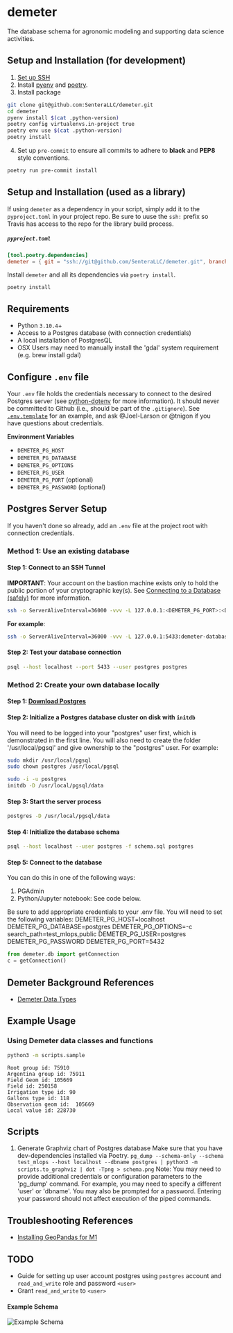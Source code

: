 # demeter

The database schema for agronomic modeling and supporting data science activities.

## Setup and Installation (for development)
1) [Set up SSH](https://github.com/SenteraLLC/install-instructions/blob/master/ssh_setup.md)
2) Install [pyenv](https://github.com/SenteraLLC/install-instructions/blob/master/pyenv.md) and [poetry](https://python-poetry.org/docs/#installation).
3) Install package
``` bash
git clone git@github.com:SenteraLLC/demeter.git
cd demeter
pyenv install $(cat .python-version)
poetry config virtualenvs.in-project true
poetry env use $(cat .python-version)
poetry install
```
4) Set up `pre-commit` to ensure all commits to adhere to **black** and **PEP8** style conventions.
``` bash
poetry run pre-commit install
```

## Setup and Installation (used as a library)
If using `demeter` as a dependency in your script, simply add it to the `pyproject.toml` in your project repo. Be sure to uuse the `ssh:` prefix so Travis has access to the repo for the library build process.

<h5 a><strong><code>pyproject.toml</code></strong></h5>

``` toml
[tool.poetry.dependencies]
demeter = { git = "ssh://git@github.com/SenteraLLC/demeter.git", branch = "main"}
```

Install `demeter` and all its dependencies via `poetry install`.

``` console
poetry install
```

## Requirements
- Python `3.10.4`+
- Access to a Postgres database (with connection credentials)
- A local installation of PostgresQL
- OSX Users may need to manually install the 'gdal' system requirement (e.g. brew install gdal)

## Configure `.env` file
Your `.env` file holds the credentials necessary to connect to the desired Postgres server (see [python-dotenv](https://github.com/theskumar/python-dotenv) for more information). It should never be committed to Github (i.e., should be part of the `.gitignore`). See [`.env.template`](https://github.com/SenteraLLC/demeter/blob/main/.env.template) for an example, and ask @Joel-Larson or @tnigon if you have questions about credentials.

**Environment Variables**
- `DEMETER_PG_HOST`
- `DEMETER_PG_DATABASE`
- `DEMETER_PG_OPTIONS`
- `DEMETER_PG_USER`
- `DEMETER_PG_PORT` (optional)
- `DEMETER_PG_PASSWORD` (optional)


## Postgres Server Setup
If you haven't done so already, add an `.env` file at the project root with connection credentials.

### Method 1: Use an existing database

#### Step 1: Connect to an SSH Tunnel
**IMPORTANT**: Your account on the bastion machine exists only to hold the public portion of your cryptographic key(s). See [Connecting to a Database (safely)](https://sentera.atlassian.net/wiki/spaces/GML/pages/3173416965/Connecting+to+a+Database+safely#The-General-Problem) for more information.

``` bash
ssh -o ServerAliveInterval=36000 -vvv -L 127.0.0.1:<DEMETER_PG_PORT>:<DATABASE_NAME>:<SSH_PORT><AWS_ANALYTICS_BASTION_USERNAME>@<SSH_HOST>
```

**For example**:

``` bash
ssh -o ServerAliveInterval=36000 -vvv -L 127.0.0.1:5433:demeter-database.cbqzrf0bsec9.us-east-1.rds.amazonaws.com:5432 myname@bastion-lt-lb-369902c3f6e57f00.elb.us-east-1.amazonaws.com
```

#### Step 2: Test your database connection
``` bash
psql --host localhost --port 5433 --user postgres postgres
```

### Method 2: Create your own database locally
#### Step 1: [Download Postgres](https://www.postgresql.org/download/)
#### Step 2: Initialize a Postgres database cluster on disk with `initdb`
You will need to be logged into your "postgres" user first, which is demonstrated in the first line. 
You will also need to create the folder '/usr/local/pgsql' and give ownership to the "postgres" user. 
For example:
``` bash
sudo mkdir /usr/local/pgsql
sudo chown postgres /usr/local/pgsql
```

``` bash
sudo -i -u postgres
initdb -D /usr/local/pgsql/data
``` 


#### Step 3: Start the server process
``` bash
postgres -D /usr/local/pgsql/data
```

#### Step 4: Initialize the database schema
``` bash
psql --host localhost --user postgres -f schema.sql postgres
```

#### Step 5: Connect to the database
You can do this in one of the following ways:
1. PGAdmin
2. Python/Jupyter notebook: See code below.

Be sure to add appropriate credentials to your .env file. You will need to set the following variables:
DEMETER_PG_HOST=localhost
DEMETER_PG_DATABASE=postgres
DEMETER_PG_OPTIONS=-c search_path=test_mlops,public
DEMETER_PG_USER=postgres
DEMETER_PG_PASSWORD
DEMETER_PG_PORT=5432

``` python
from demeter.db import getConnection
c = getConnection()
```

## Demeter Background References
- [Demeter Data Types](https://sentera.atlassian.net/wiki/spaces/GML/pages/3172270107/Demeter+Data+Types+use+this)

## Example Usage

### Using Demeter data classes and functions

``` bash
python3 -m scripts.sample
```

```
Root group id: 75910
Argentina group id: 75911
Field Geom id: 105669
Field id: 250158
Irrigation type id: 90
Gallons type id: 118
Observation geom id:  105669
Local value id: 228730
```


## Scripts

1) Generate Graphviz chart of Postgres database
Make sure that you have dev-dependencies installed via Poetry.
```pg_dump --schema-only --schema test_mlops --host localhost --dbname postgres | python3 -m scripts.to_graphviz | dot -Tpng > schema.png```
Note: You may need to provide additional credentials or configuration parameters to the 'pg_dump' command. For example, you may need to specify a different 'user' or 'dbname'. You may also be prompted for a password. Entering your password should not affect execution of the piped commands.


## Troubleshooting References
- [Installing GeoPandas for M1](https://stackoverflow.com/questions/71137617/error-installing-geopandas-in-python-on-mac-m1)

## TODO
- Guide for setting up user account postgres using `postgres` account and `read_and_write` role and password `<user>`
- Grant `read_and_write` to `<user>`

#### Example Schema
![Example Schema](./schema.png)
